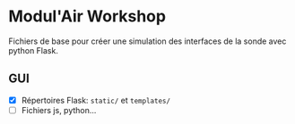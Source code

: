 # Modul'Air Workshop

Fichiers de base pour créer une simulation des interfaces de la sonde avec python Flask.

## GUI 
- [x] Répertoires Flask: `static/` et `templates/`
- [ ] Fichiers js, python...